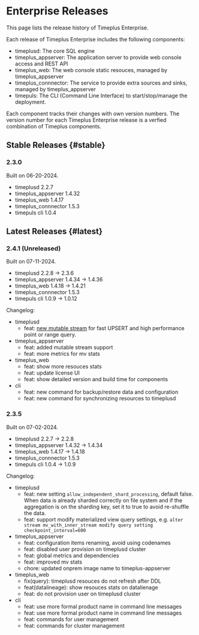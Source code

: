 # Enterprise Releases

This page lists the release history of Timeplus Enterprise.

Each release of Timeplus Enterprise includes the following components:

- timeplusd: The core SQL engine
- timeplus_appserver: The application server to provide web console access and REST API
- timeplus_web: The web console static resouces, managed by timeplus_appserver
- timeplus_connnector: The service to provide extra sources and sinks, managed by timeplus_appserver
- timepuls: The CLI (Command Line Interface) to start/stop/manage the deployment.

Each component tracks their changes with own version numbers. The version number for each Timeplus Enterprise release is a verfied combination of Timeplus components.

## Stable Releases {#stable}

### 2.3.0

Built on 06-20-2024.

- timeplusd 2.2.7
- timeplus_appserver 1.4.32
- timeplus_web 1.4.17
- timeplus_connnector 1.5.3
- timepuls cli 1.0.4

## Latest Releases {#latest}

### 2.4.1 (Unreleased)

Built on 07-11-2024.

- timeplusd 2.2.8 -> 2.3.6
- timeplus_appserver 1.4.34 -> 1.4.36
- timeplus_web 1.4.18 -> 1.4.21
- timeplus_connnector 1.5.3
- timepuls cli 1.0.9 -> 1.0.12

Changelog:

- timeplusd
  - feat: [new mutable stream](mutable-stream) for fast UPSERT and high performance point or range query.
- timeplus_appserver
  - feat: added mutable stream support
  - feat: more metrics for mv stats
- timeplus_web
  - feat: show more resouces stats
  - feat: update license UI
  - feat: show detailed version and build time for components
- cli
  - feat: new command for backup/restore data and configuration
  - feat: new command for synchronizing resources to timeplusd

### 2.3.5

Built on 07-02-2024.

- timeplusd 2.2.7 -> 2.2.8
- timeplus_appserver 1.4.32 -> 1.4.34
- timeplus_web 1.4.17 -> 1.4.18
- timeplus_connnector 1.5.3
- timepuls cli 1.0.4 -> 1.0.9

Changelog:

- timeplusd
  - feat: new setting `allow_independent_shard_processing`, default false. When data is already sharded correctly on file system and if the aggregation is on the sharding key, set it to true to avoid re-shuffle the data.
  - feat: support modify materialized view query settings, e.g. `alter stream mv_with_inner_stream modify query setting checkpoint_interval=600`
- timeplus_appserver
  - feat: configuration items renaming, avoid using codenames
  - feat: disabled user provision on timeplusd cluster
  - feat: global metrics and dependencies
  - feat: improved mv stats
  - chore: updated onprem image name to timeplus-appserver
- timeplus_web
  - fix(query): timeplusd resouces do not refresh after DDL
  - feat(datalineage): show resouces stats on datalienage
  - feat: do not provision user on timeplusd cluster
- cli
  - feat: use more formal product name in command line messages
  - feat: use more formal product name in command line messages
  - feat: commands for user management
  - feat: commands for cluster management

